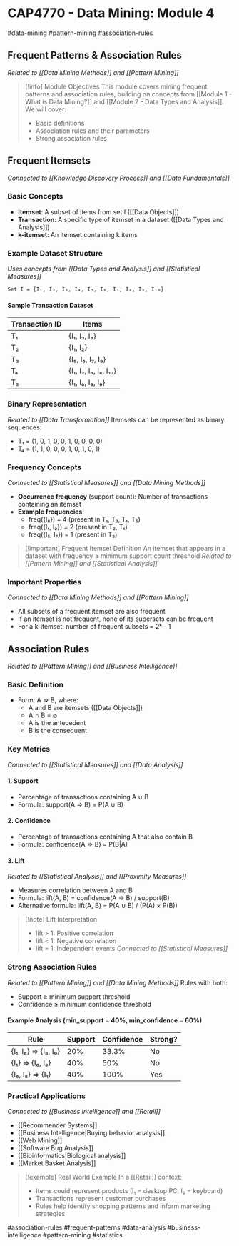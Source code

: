 # CAP4770 - Data Mining: Module 4 
#data-mining #pattern-mining #association-rules

## Frequent Patterns & Association Rules
*Related to [[Data Mining Methods]] and [[Pattern Mining]]*

> [!info] Module Objectives
> This module covers mining frequent patterns and association rules, building on concepts from [[Module 1 - What is Data Mining?]] and [[Module 2 - Data Types and Analysis]]. We will cover:
> - Basic definitions
> - Association rules and their parameters
> - Strong association rules

## Frequent Itemsets
*Connected to [[Knowledge Discovery Process]] and [[Data Fundamentals]]*

### Basic Concepts
- **Itemset**: A subset of items from set I ([[Data Objects]])
- **Transaction**: A specific type of itemset in a dataset ([[Data Types and Analysis]])
- **k-itemset**: An itemset containing k items

### Example Dataset Structure
*Uses concepts from [[Data Types and Analysis]] and [[Statistical Measures]]*
```
Set I = {I₁, I₂, I₃, I₄, I₅, I₆, I₇, I₈, I₉, I₁₀}
```

#### Sample Transaction Dataset
| Transaction ID | Items |
|---------------|-------|
| T₁ | {I₁, I₃, I₆} |
| T₂ | {I₁, I₂} |
| T₃ | {I₅, I₆, I₇, I₉} |
| T₄ | {I₁, I₂, I₆, I₈, I₁₀} |
| T₅ | {I₁, I₆, I₈, I₉} |

### Binary Representation
*Related to [[Data Transformation]]*
Itemsets can be represented as binary sequences:
- T₁ = (1, 0, 1, 0, 0, 1, 0, 0, 0, 0)
- T₄ = (1, 1, 0, 0, 0, 1, 0, 1, 0, 1)

### Frequency Concepts
*Connected to [[Statistical Measures]] and [[Data Mining Methods]]*
- **Occurrence frequency** (support count): Number of transactions containing an itemset
- **Example frequencies**:
  - freq({I₆}) = 4 (present in T₁, T₃, T₄, T₅)
  - freq({I₁, I₂}) = 2 (present in T₂, T₄)
  - freq({I₅, I₇}) = 1 (present in T₃)

> [!important] Frequent Itemset Definition
> An itemset that appears in a dataset with frequency ≥ minimum support count threshold
> *Related to [[Pattern Mining]] and [[Statistical Analysis]]*

### Important Properties
*Connected to [[Data Mining Methods]] and [[Pattern Mining]]*
- All subsets of a frequent itemset are also frequent
- If an itemset is not frequent, none of its supersets can be frequent
- For a k-itemset: number of frequent subsets = 2ᵏ - 1

## Association Rules
*Related to [[Pattern Mining]] and [[Business Intelligence]]*

### Basic Definition
- Form: A ⇒ B, where:
  - A and B are itemsets ([[Data Objects]])
  - A ∩ B = ∅
  - A is the antecedent
  - B is the consequent

### Key Metrics
*Connected to [[Statistical Measures]] and [[Data Analysis]]*

#### 1. Support
- Percentage of transactions containing A ∪ B
- Formula: support(A ⇒ B) = P(A ∪ B)

#### 2. Confidence
- Percentage of transactions containing A that also contain B
- Formula: confidence(A ⇒ B) = P(B|A)

#### 3. Lift
*Related to [[Statistical Analysis]] and [[Proximity Measures]]*
- Measures correlation between A and B
- Formula: lift(A, B) = confidence(A ⇒ B) / support(B)
- Alternative formula: lift(A, B) = P(A ∪ B) / (P(A) × P(B))

> [!note] Lift Interpretation
> - lift > 1: Positive correlation
> - lift < 1: Negative correlation
> - lift = 1: Independent events
> *Connected to [[Statistical Measures]]*

### Strong Association Rules
*Related to [[Pattern Mining]] and [[Data Mining Methods]]*
Rules with both:
- Support ≥ minimum support threshold
- Confidence ≥ minimum confidence threshold

#### Example Analysis (min_support = 40%, min_confidence = 60%)
| Rule | Support | Confidence | Strong? |
|------|---------|------------|---------|
| {I₁, I₆} ⇒ {I₈, I₉} | 20% | 33.3% | No |
| {I₁} ⇒ {I₆, I₈} | 40% | 50% | No |
| {I₆, I₈} ⇒ {I₁} | 40% | 100% | Yes |

### Practical Applications
*Connected to [[Business Intelligence]] and [[Retail]]*
- [[Recommender Systems]]
- [[Business Intelligence|Buying behavior analysis]]
- [[Web Mining]]
- [[Software Bug Analysis]]
- [[Bioinformatics|Biological analysis]]
- [[Market Basket Analysis]]

> [!example] Real World Example
> In a [[Retail]] context:
> - Items could represent products (I₁ = desktop PC, I₂ = keyboard)
> - Transactions represent customer purchases
> - Rules help identify shopping patterns and inform marketing strategies

#association-rules #frequent-patterns #data-analysis #business-intelligence #pattern-mining #statistics